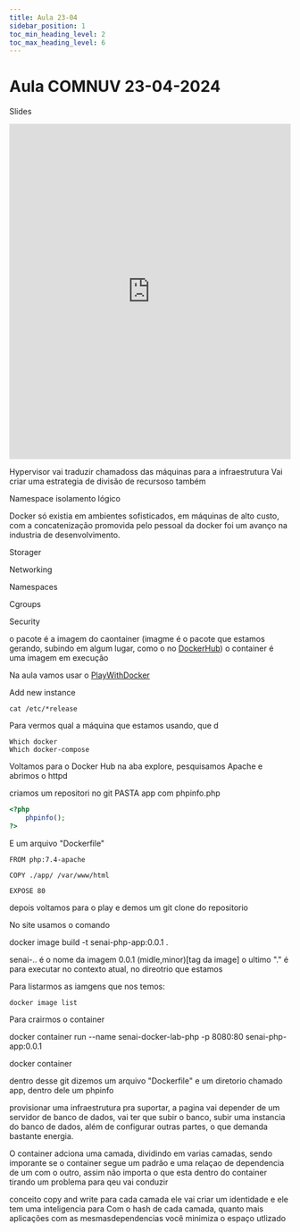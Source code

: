 ```yaml
---
title: Aula 23-04
sidebar_position: 1
toc_min_heading_level: 2 
toc_max_heading_level: 6
---
```


# Aula COMNUV 23-04-2024

Slides
<iframe src="https://docs.google.com/presentation/d/1eokY5eESUfAZKAvgA1v4Im6TbzjkZyoFDzOk0EmkSIY/edit?usp=sharing" width="100%" height="600px" frameborder="0"> </iframe>

Hypervisor vai traduzir chamadoss das máquinas para a infraestrutura 
Vai criar uma estrategia de divisão de recursoso também 

Namespace isolamento lógico

Docker só existia em ambientes sofisticados, em máquinas de alto custo, com a concatenização promovida pelo pessoal da docker foi um avanço na industria de desenvolvimento.  

Storager

Networking

Namespaces

Cgroups

Security


o pacote é a imagem do caontainer (imagme é o pacote que estamos gerando, subindo em algum lugar, como o no [DockerHub](https://hub.docker.com/))
o container é uma imagem em execução

Na aula vamos usar o [PlayWithDocker](https://labs.play-with-docker.com/)

Add new instance
```
cat /etc/*release
```
Para vermos qual a máquina que estamos usando, que d

```
Which docker
Which docker-compose
```

Voltamos para o Docker Hub na aba explore, pesquisamos Apache e abrimos o httpd

criamos um repositori no git 
PASTA app com phpinfo.php
```php
<?php
    phpinfo();
?>
```
E um arquivo "Dockerfile"
```
FROM php:7.4-apache

COPY ./app/ /var/www/html

EXPOSE 80
```

depois voltamos para o play e demos um git clone do repositorio

No site usamos o comando 

docker image build -t senai-php-app:0.0.1 .

senai-.. é o nome da imagem 
0.0.1 (midle,minor)[tag da image]
o ultimo "." é para executar no contexto atual, no direotrio que estamos 

Para listarmos as iamgens que nos temos:
```
docker image list
```

Para crairmos o container

docker container run --name senai-docker-lab-php -p 8080:80 senai-php-app:0.0.1

docker container

dentro desse git dizemos um arquivo "Dockerfile" e um diretorio chamado app, dentro dele um phpinfo

provisionar uma infraestrutura pra suportar, a pagina vai depender de um servidor de banco de dados, vai ter que subir o banco, subir uma instancia do banco de dados, além de configurar outras partes, o que demanda bastante energia.

O container adciona uma camada, dividindo em varias camadas, sendo imporante se o container segue um padrão e uma relaçao de dependencia de um com o outro, assim não importa o que esta dentro do container tirando um problema para qeu vai conduzir


conceito copy and write
para cada camada ele vai criar um identidade e ele tem uma inteligencia para 
Com o hash de cada camada, quanto mais aplicações com as mesmasdependencias você minimiza o espaço utlizado








